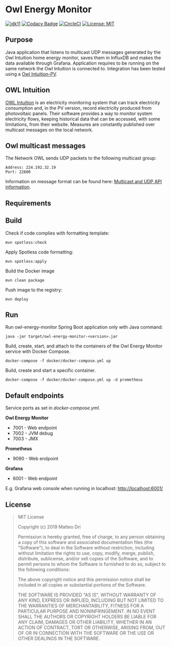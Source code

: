 # Owl Energy Monitor

[![jdk11](https://img.shields.io/badge/java-11-blue.svg)](http://jdk.java.net/11)
[![Codacy Badge](https://api.codacy.com/project/badge/Grade/858e6fe4bd41487fb8dcfef3450dfc6c)](https://www.codacy.com?utm_source=github.com&amp;utm_medium=referral&amp;utm_content=matteodri/owl-energy-monitor&amp;utm_campaign=Badge_Grade)
[![CircleCI](https://circleci.com/gh/matteodri/owl-energy-monitor.svg?style=svg&circle-token=9009dea82ca7bb9943613a638e673ce172917f8c)](https://circleci.com/gh/matteodri/owl-energy-monitor)
[![License: MIT](https://img.shields.io/badge/License-MIT-yellow.svg)](https://opensource.org/licenses/MIT)

## Purpose
Java application that listens to multicast UDP messages generated by the Owl Intuition home energy monitor, saves them in InfluxDB and makes the data available through Grafana.
Application requires to be running on the same network the Owl Intuition is connected to.
Integration has been tested using a [Owl Intuition-PV](http://www.theowl.com/index.php/energy-monitors/solar-pv-monitoring/intuition-pv/).

## OWL Intuition
[OWL Intuition](http://www.theowl.com/index.php/owl-intuition/) is an electricity monitoring system that can track electricity consumption and, in the PV version, record electricity produced from photovoltaic panels. Their software provides a way to monitor system electricity flows, keeping historical data that can be accessed, with some limitations, from their website. Measures are constantly published over multicast messages on the local network.

## Owl multicast messages
The	Network	OWL	sends	UDP	packets	to the	following	multicast	group:

    Address: 224.192.32.19
    Port: 22600

Information on message format can be found here: [Multicast and UDP API information](https://theowl.zendesk.com/hc/en-gb/articles/201284603-Multicast-UDP-API-Information).

## Requirements

## Build
Check if code complies with formatting template:

`mvn spotless:check`

Apply Spotless code formatting:

`mvn spotless:apply`

Build the Docker image

`mvn clean package`

Push image to the registry:

`mvn deploy`

## Run
Run owl-energy-monitor Spring Boot application only with Java command:

`java -jar target/owl-energy-monitor-<version>.jar`

Build, create, start, and attach to the containers of the Owl Energy Monitor service with Docker Compose.

`docker-compose -f docker/docker-compose.yml up`

Build, create and start a specific container.

`docker-compose -f docker/docker-compose.yml up -d prometheus`

## Default endpoints
Service ports as set in _docker-compose.yml_.

**Owl Energy Monitor**

* 7001 - Web endpoint
* 7002 - JVM debug
* 7003 - JMX

**Prometheus**

* 9090 - Web endpoint

**Grafana**

* 6001 - Web endpoint

E.g. Grafana web console when running in localhost: <http://localhost:6001/>


## License

>MIT License
>
>Copyright (c) 2019 Matteo Dri
>
>Permission is hereby granted, free of charge, to any person obtaining a copy
>of this software and associated documentation files (the "Software"), to deal
>in the Software without restriction, including without limitation the rights
>to use, copy, modify, merge, publish, distribute, sublicense, and/or sell
>copies of the Software, and to permit persons to whom the Software is
>furnished to do so, subject to the following conditions:
>
>The above copyright notice and this permission notice shall be included in all
>copies or substantial portions of the Software.
>
>THE SOFTWARE IS PROVIDED "AS IS", WITHOUT WARRANTY OF ANY KIND, EXPRESS OR
>IMPLIED, INCLUDING BUT NOT LIMITED TO THE WARRANTIES OF MERCHANTABILITY,
>FITNESS FOR A PARTICULAR PURPOSE AND NONINFRINGEMENT. IN NO EVENT SHALL THE
>AUTHORS OR COPYRIGHT HOLDERS BE LIABLE FOR ANY CLAIM, DAMAGES OR OTHER
>LIABILITY, WHETHER IN AN ACTION OF CONTRACT, TORT OR OTHERWISE, ARISING FROM,
>OUT OF OR IN CONNECTION WITH THE SOFTWARE OR THE USE OR OTHER DEALINGS IN THE
>SOFTWARE.
